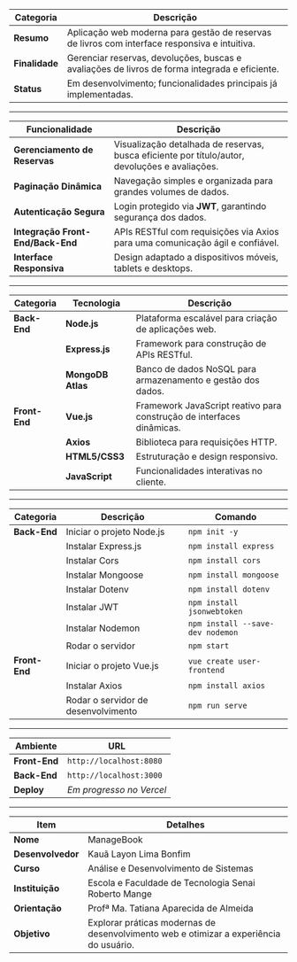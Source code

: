 | **Categoria**   | **Descrição**                                                                                     |
|------------------|-------------------------------------------------------------------------------------------------|
| **Resumo**       | Aplicação web moderna para gestão de reservas de livros com interface responsiva e intuitiva.   |
| **Finalidade**   | Gerenciar reservas, devoluções, buscas e avaliações de livros de forma integrada e eficiente.   |
| **Status**       | Em desenvolvimento; funcionalidades principais já implementadas.                               |

--------------------------------------------------------------------------------------------------------------------------------------

| **Funcionalidade**           | **Descrição**                                                                                   |
|------------------------------|-------------------------------------------------------------------------------------------------|
| **Gerenciamento de Reservas**| Visualização detalhada de reservas, busca eficiente por título/autor, devoluções e avaliações.  |
| **Paginação Dinâmica**       | Navegação simples e organizada para grandes volumes de dados.                                  |
| **Autenticação Segura**      | Login protegido via **JWT**, garantindo segurança dos dados.                                   |
| **Integração Front-End/Back-End**| APIs RESTful com requisições via Axios para uma comunicação ágil e confiável.             |
| **Interface Responsiva**     | Design adaptado a dispositivos móveis, tablets e desktops.                                     |

--------------------------------------------------------------------------------------------------------------------------------------

| **Categoria**   | **Tecnologia**   | **Descrição**                                                                               |
|------------------|------------------|-------------------------------------------------------------------------------------------|
| **Back-End**     | **Node.js**      | Plataforma escalável para criação de aplicações web.                                      |
|                  | **Express.js**   | Framework para construção de APIs RESTful.                                               |
|                  | **MongoDB Atlas**| Banco de dados NoSQL para armazenamento e gestão dos dados.                              |
| **Front-End**    | **Vue.js**       | Framework JavaScript reativo para construção de interfaces dinâmicas.                    |
|                  | **Axios**        | Biblioteca para requisições HTTP.                                                        |
|                  | **HTML5/CSS3**   | Estruturação e design responsivo.                                                        |
|                  | **JavaScript**   | Funcionalidades interativas no cliente.                                                  |

--------------------------------------------------------------------------------------------------------------------------------------

| **Categoria**    | **Descrição**                              | **Comando**                       |
|-------------------|-------------------------------------------|------------------------------------|
| **Back-End**      | Iniciar o projeto Node.js                 | `npm init -y`                     |
|                   | Instalar Express.js                      | `npm install express`             |
|                   | Instalar Cors                            | `npm install cors`                |
|                   | Instalar Mongoose                        | `npm install mongoose`            |
|                   | Instalar Dotenv                          | `npm install dotenv`              |
|                   | Instalar JWT                             | `npm install jsonwebtoken`        |
|                   | Instalar Nodemon                         | `npm install --save-dev nodemon`  |
|                   | Rodar o servidor                         | `npm start`                       |
| **Front-End**     | Iniciar o projeto Vue.js                 | `vue create user-frontend`        |
|                   | Instalar Axios                           | `npm install axios`               |
|                   | Rodar o servidor de desenvolvimento      | `npm run serve`                   |

--------------------------------------------------------------------------------------------------------------------------------------

| **Ambiente**     | **URL**                |
|-------------------|------------------------|
| **Front-End**     | `http://localhost:8080` |
| **Back-End**      | `http://localhost:3000` |
| **Deploy**        | *Em progresso no Vercel* |

--------------------------------------------------------------------------------------------------------------------------------------

| **Item**         | **Detalhes**                                                                       |
|-------------------|------------------------------------------------------------------------------------|
| **Nome**          | ManageBook                                                                       |
| **Desenvolvedor** | Kauã Layon Lima Bonfim                                                           |
| **Curso**         | Análise e Desenvolvimento de Sistemas                                            |
| **Instituição**   | Escola e Faculdade de Tecnologia Senai Roberto Mange                             |
| **Orientação**    | Profª Ma. Tatiana Aparecida de Almeida                                           |
| **Objetivo**      | Explorar práticas modernas de desenvolvimento web e otimizar a experiência do usuário. |
